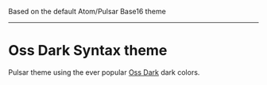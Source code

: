Based on the default Atom/Pulsar Base16 theme

---

# Oss Dark Syntax theme

Pulsar theme using the ever popular [Oss Dark]() dark colors.
